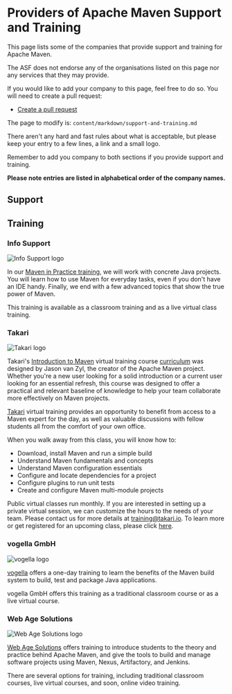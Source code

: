 # Providers of Apache Maven Support and Training

<!--
Licensed to the Apache Software Foundation (ASF) under one
or more contributor license agreements.  See the NOTICE file
distributed with this work for additional information
regarding copyright ownership.  The ASF licenses this file
to you under the Apache License, Version 2.0 (the
"License"); you may not use this file except in compliance
with the License.  You may obtain a copy of the License at

    http://www.apache.org/licenses/LICENSE-2.0

Unless required by applicable law or agreed to in writing,
software distributed under the License is distributed on an
"AS IS" BASIS, WITHOUT WARRANTIES OR CONDITIONS OF ANY
KIND, either express or implied.  See the License for the
specific language governing permissions and limitations
under the License.
-->
This page lists some of the companies that provide support and training for Apache Maven.

The ASF does not endorse any of the organisations listed on this page nor any services that they may provide.

If you would like to add your company to this page, feel free to do so. You will need to create a pull request:

* [Create a pull request](https://github.com/apache/maven-site)

The page to modify is: `content/markdown/support-and-training.md`

There aren't any hard and fast rules about what is acceptable, but please keep your entry to a few lines, a link and a
small logo.

Remember to add you company to both sections if you provide support and training.

**Please note entries are listed in alphabetical order of the company names.**

## Support

## Training

### Info Support

![Info Support logo](./images/logos/logo_infosupport.svg)

In our [Maven in Practice training][6], we will work with concrete Java projects.
You will learn how to use Maven for everyday tasks, even if you don't have an IDE handy.
Finally, we end with a few advanced topics that show the true power of Maven.

This training is available as a classroom training and as a live virtual class training.

### Takari

![Takari logo](./images/logos/logo_takari.png)

Takari's [Introduction to Maven][1] virtual training course [curriculum][2] was designed by Jason van Zyl, the creator
of the Apache Maven project. Whether you're a new user looking for a solid introduction or a current user looking for an
essential refresh, this course was designed to offer a practical and relevant baseline of knowledge to help your team
collaborate more effectively on Maven projects.

[Takari][3] virtual training provides an opportunity to benefit from access to a Maven expert for the day, as well as
valuable discussions with fellow students all from the comfort of your own office.

When you walk away from this class, you will know how to:

- Download, install Maven and run a simple build
- Understand Maven fundamentals and concepts
- Understand Maven configuration essentials
- Configure and locate dependencies for a project
- Configure plugins to run unit tests
- Create and configure Maven multi-module projects

Public virtual classes run monthly. If you are interested in setting up a private virtual session, we can customize the
hours to the needs of your team. Please contact us for more details at [training@takari.io][4]. To learn more or get
registered for an upcoming class, please click [here][1].

### vogella GmbH

![vogella logo](./images/logos/logo_vogella.png)

[vogella][5] offers a one-day training to learn the benefits of the Maven build system to build, test and package Java
applications.

vogella GmbH offers this training as a traditional classroom course or as a live virtual course.

### Web Age Solutions

![Web Age Solutions logo](./images/logos/logo_webagesolutions.svg)

[Web Age Solutions][7] offers training to introduce students to the theory and practice behind Apache Maven, and give
the tools to build and manage software projects using Maven, Nexus, Artifactory, and Jenkins.

There are several options for training, including traditional classroom courses, live virtual courses, and soon, online
video training.

[1]: http://takari.io/training.html

[2]: http://takari.io/training-outline.html

[3]: http://takari.io/

[4]: mailto:training@takari.io

[5]: https://www.vogella.com/training/testbuild/maven.html

[6]: https://training.infosupport.com/en/courses/MAVEN/maven-in-practice

[7]: https://www.webagesolutions.com/search?q=Maven